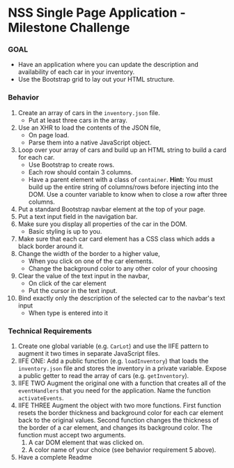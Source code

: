 # NSS Single Page Application - Milestone Challenge

### GOAL

 - Have an application where you can update the description and availability of each car in your inventory. 
 - Use the Bootstrap grid to lay out your HTML structure.

### Behavior

1. Create an array of cars in the `inventory.json` file. 
	- Put at least three cars in the array.
1. Use an XHR to load the contents of the JSON file, 
	- On page load.
	- Parse them into a native JavaScript object.
1. Loop over your array of cars and build up an HTML string to build a card for each car.
	- Use Bootstrap to create rows.
	- Each row should contain 3 columns.
	-  Have a parent element with a class of `container`. 
		__Hint:__ You must build up the entire string of columns/rows before injecting into the DOM. 
		Use a counter variable to know when to close a row after three columns.
1. Put a standard Bootstrap navbar element at the top of your page.
1. Put a text input field in the navigation bar.
1. Make sure you display all properties of the car in the DOM. 
	- Basic styling is up to you.
1. Make sure that each car card element has a CSS class which adds a black border around it.
1. Change the width of the border to a higher value, 
	- When you click on one of the car elements.
	- Change the background color to any other color of your choosing
1. Clear the value of the text input in the navbar, 
	- On click of the car element
	- Put the cursor in the text input.
1. Bind exactly only the description of the selected car to the navbar's text input
	- When type is entered into it

### Technical Requirements

1. Create one global variable (e.g. `CarLot`) and use the IIFE pattern to augment it two times in separate JavaScript files.
1. IIFE ONE:
	Add a public function (e.g. `loadInventory`) that loads the `inventory.json` file and stores the inventory in a private variable.
	Expose a public getter to read the array of cars (e.g. `getInventory`).
1. IIFE TWO 
	Augment the original one with a function that creates all of the `eventHandlers` that you need for the application. Name the function `activateEvents`.
1. IIFE THREE 
	Augment the object with two more functions. 
		First function resets the border thickness and background color for each car element back to the original values. Second function changes the thickness of the border of a car element, and changes its background color. The function must accept two arguments.
    1. A car DOM element that was clicked on.
    1. A color name of your choice (see behavior requirement 5 above).
1. Have a complete Readme


